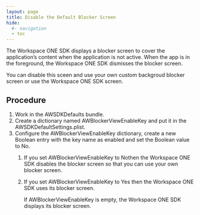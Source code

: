 ```yaml
---
layout: page
title: Disable the Default Blocker Screen
hide:
  #- navigation
  - toc
---
```


The Workspace ONE SDK displays a blocker screen to cover the application’s content when the application is not active. When the app is in the foreground, the Workspace ONE SDK dismisses the blocker screen.

You can disable this sceen and use your own custom backgroud blocker screen or use the Workspace ONE SDK screen.

## Procedure

1. Work in the AWSDKDefaults bundle.
2. Create a dictionary named AWBlockerViewEnableKey and put it in the AWSDKDefaultSettings.plist.
3. Configure the AWBlockerViewEnableKey dictionary, create a new Boolean entry with the key name as enabled and set the Boolean value to No.
   1. If you set AWBlockerViewEnableKey to Nothen the Workspace ONE SDK disables the blocker screen so that you can use your own blocker screen.
   2. If you set AWBlockerViewEnableKey to Yes then the Workspace ONE SDK uses its blocker screen.
      
      If AWBlockerViewEnableKey is empty, the Workspace ONE SDK displays its blocker screen.
